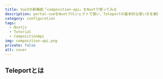 ```yaml
---
title: Vue3の新機能「composition-api」をNuxtで使ってみる
description: portal-vueをNuxtプロジェクトで使い、Teleportの基本的な使い方を解説する
category: configuration
tags: 
  - Nuxtjs
  - Tutorial
  - CompositionApi
img: composition-api.png
private: false
alt: cover
---
```


## Teleportとは

